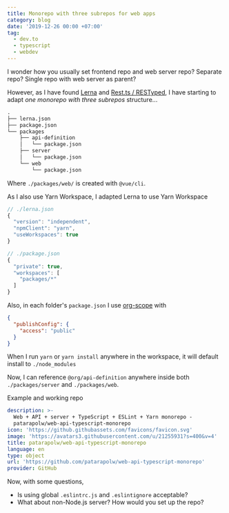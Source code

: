 ```yaml
---
title: Monorepo with three subrepos for web apps
category: blog
date: '2019-12-26 00:00 +07:00'
tag:
  - dev.to
  - typescript
  - webdev
---
```


I wonder how you usually set frontend repo and web server repo? Separate repo? Single repo with web server as parent?

However, as I have found [Lerna](https://lerna.js.org/) and [Rest.ts / RESTyped](https://github.com/hmil/rest.ts/wiki/Rest.ts-vs-RESTyped), I have starting to adapt *one monorepo with three subrepos* structure...

<!-- excerpt_separator -->

```txt
.
├── lerna.json
├── package.json
└── packages
    ├── api-definition
    │   └── package.json
    ├── server
    │   └── package.json
    └── web
        └── package.json
```

Where `./packages/web/` is created with `@vue/cli`.

As I also use Yarn Workspace, I adapted Lerna to use Yarn Workspace

```javascript
// ./lerna.json
{
  "version": "independent",
  "npmClient": "yarn",
  "useWorkspaces": true
}
```

```javascript
// ./package.json
{
  "private": true,
  "workspaces": [
    "packages/*"
  ]
}
```

Also, in each folder's `package.json` I use [org-scope](https://docs.npmjs.com/creating-and-publishing-scoped-public-packages) with

```json
{
  "publishConfig": {
    "access": "public"
  }
}
```

When I run `yarn` or `yarn install` anywhere in the workspace, it will default install to `./node_modules`

Now, I can reference `@org/api-definition` anywhere inside both `./packages/server` and `./packages/web`.

Example and working repo

```yaml link
description: >-
  Web + API + server + TypeScript + ESLint + Yarn monorepo -
  patarapolw/web-api-typescript-monorepo
icon: 'https://github.githubassets.com/favicons/favicon.svg'
image: 'https://avatars3.githubusercontent.com/u/21255931?s=400&v=4'
title: patarapolw/web-api-typescript-monorepo
language: en
type: object
url: 'https://github.com/patarapolw/web-api-typescript-monorepo'
provider: GitHub
```

Now, with some questions,

- Is using global `.eslintrc.js` and `.eslintignore` acceptable?
- What about non-Node.js server? How would you set up the repo?
